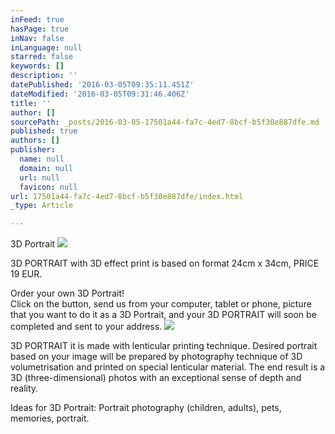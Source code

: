 ```yaml
---
inFeed: true
hasPage: true
inNav: false
inLanguage: null
starred: false
keywords: []
description: ''
datePublished: '2016-03-05T09:35:11.451Z'
dateModified: '2016-03-05T09:31:46.406Z'
title: ''
author: []
sourcePath: _posts/2016-03-05-17501a44-fa7c-4ed7-8bcf-b5f30e887dfe.md
published: true
authors: []
publisher:
  name: null
  domain: null
  url: null
  favicon: null
url: 17501a44-fa7c-4ed7-8bcf-b5f30e887dfe/index.html
_type: Article

---
```

3D Portrait
![](https://the-grid-user-content.s3-us-west-2.amazonaws.com/ece653a3-67a0-40c6-9873-0e63bdb2b66b.gif)

3D PORTRAIT with 3D effect print is based on format 24cm x 34cm, 
PRICE 19 EUR.

Order your own 3D Portrait!  
Click on the button, send us from your computer, tablet or phone, picture that you want to do it as a 3D Portrait, and your 3D PORTRAIT will soon be completed and sent to your address.
![](https://the-grid-user-content.s3-us-west-2.amazonaws.com/4f96d988-8ea9-47eb-a142-b1cb2429a398.jpg)

3D PORTRAIT it is made with lenticular printing technique. Desired portrait based on your image will be prepared by photography technique of 3D volumetrisation and printed on special lenticular material. The end result is a 3D (three-dimensional) photos with an exceptional sense of depth and reality.
  
Ideas for 3D Portrait: Portrait photography (children, adults), pets, memories, portrait.